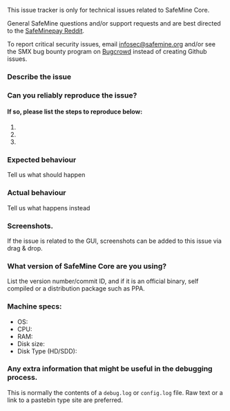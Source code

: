 <!--- Remove sections that do not apply -->

This issue tracker is only for technical issues related to SafeMine Core.

General SafeMine questions and/or support requests and are best directed to the [SafeMinepay Reddit](https://www.reddit.com/r/safeminepay/).

To report critical security issues, email infosec@safemine.org and/or see the SMX bug bounty program on [Bugcrowd](https://bugcrowd.com/safeminedigitalcash) instead of creating Github issues.

### Describe the issue

### Can you reliably reproduce the issue?
#### If so, please list the steps to reproduce below:
1.
2.
3.

### Expected behaviour
Tell us what should happen

### Actual behaviour
Tell us what happens instead

### Screenshots.
If the issue is related to the GUI, screenshots can be added to this issue via drag & drop.

### What version of SafeMine Core are you using?
List the version number/commit ID, and if it is an official binary, self compiled or a distribution package such as PPA.

### Machine specs:
- OS:
- CPU:
- RAM:
- Disk size:
- Disk Type (HD/SDD):

### Any extra information that might be useful in the debugging process.
This is normally the contents of a `debug.log` or `config.log` file. Raw text or a link to a pastebin type site are preferred.
